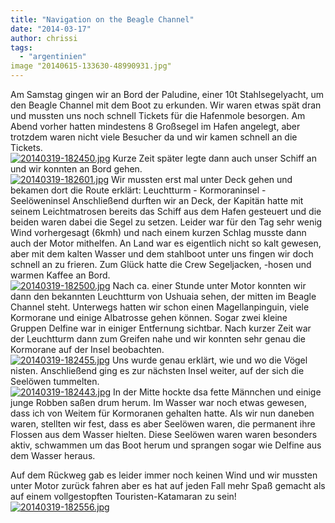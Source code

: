 ```yaml
---
title: "Navigation on the Beagle Channel"
date: "2014-03-17"
author: chrissi
tags: 
  - "argentinien"
image "20140615-133630-48990931.jpg"
---
```


Am Samstag gingen wir an Bord der Paludine, einer 10t Stahlsegelyacht, um den Beagle Channel mit dem Boot zu erkunden. Wir waren etwas spät dran und mussten uns noch schnell Tickets für die Hafenmole besorgen. Am Abend vorher hatten mindestens 8 Großsegel im Hafen angelegt, aber trotzdem waren nicht viele Besucher da und wir kamen schnell an die Tickets.  
[![20140319-182450.jpg](images/20140319-182450.jpg)](https://hafenstrand.wordpress.com/wp-content/uploads/2014/03/20140319-182450.jpg) Kurze Zeit später legte dann auch unser Schiff an und wir konnten an Bord gehen.  
[![20140319-182601.jpg](images/20140319-182601.jpg)](https://hafenstrand.wordpress.com/wp-content/uploads/2014/03/20140319-182601.jpg) Wir mussten erst mal unter Deck gehen und bekamen dort die Route erklärt: Leuchtturm - Kormoraninsel - Seelöweninsel Anschließend durften wir an Deck, der Kapitän hatte mit seinem Leichtmatrosen bereits das Schiff aus dem Hafen gesteuert und die beiden waren dabei die Segel zu setzen. Leider war für den Tag sehr wenig Wind vorhergesagt (6kmh) und nach einem kurzen Schlag musste dann auch der Motor mithelfen. An Land war es eigentlich nicht so kalt gewesen, aber mit dem kalten Wasser und dem stahlboot unter uns fingen wir doch schnell an zu frieren. Zum Glück hatte die Crew Segeljacken, -hosen und warmen Kaffee an Bord.  
[![20140319-182500.jpg](images/20140319-182500.jpg)](https://hafenstrand.wordpress.com/wp-content/uploads/2014/03/20140319-182500.jpg) Nach ca. einer Stunde unter Motor konnten wir dann den bekannten Leuchtturm von Ushuaia sehen, der mitten im Beagle Channel steht. Unterwegs hatten wir schon einen Magellanpinguin, viele Kormorane und einige Albatrosse gehen können. Sogar zwei kleine Gruppen Delfine war in einiger Entfernung sichtbar. Nach kurzer Zeit war der Leuchtturm dann zum Greifen nahe und wir konnten sehr genau die Kormorane auf der Insel beobachten.  
[![20140319-182455.jpg](images/20140319-182455.jpg)](https://hafenstrand.wordpress.com/wp-content/uploads/2014/03/20140319-182455.jpg) Uns wurde genau erklärt, wie und wo die Vögel nisten. Anschließend ging es zur nächsten Insel weiter, auf der sich die Seelöwen tummelten.  
[![20140319-182443.jpg](images/20140319-182443.jpg)](https://hafenstrand.wordpress.com/wp-content/uploads/2014/03/20140319-182443.jpg) In der Mitte hockte dsa fette Männchen und einige junge Robben saßen drum herum. Im Wasser war noch etwas gewesen, dass ich von Weitem für Kormoranen gehalten hatte. Als wir nun daneben waren, stellten wir fest, dass es aber Seelöwen waren, die permanent ihre Flossen aus dem Wasser hielten. Diese Seelöwen waren waren besonders aktiv, schwammen um das Boot herum und sprangen sogar wie Delfine aus dem Wasser heraus.

Auf dem Rückweg gab es leider immer noch keinen Wind und wir mussten unter Motor zurück fahren aber es hat auf jeden Fall mehr Spaß gemacht als auf einem vollgestopften Touristen-Katamaran zu sein!  
[![20140319-182556.jpg](images/20140319-182556.jpg)](https://hafenstrand.wordpress.com/wp-content/uploads/2014/03/20140319-182556.jpg)
